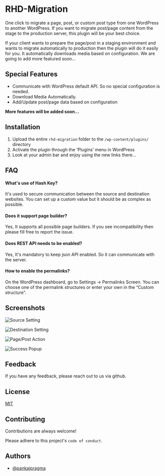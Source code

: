 # RHD-Migration
One click to migrate a page, post, or custom post type from one WordPress to another WordPress. If you want to migrate post/page content from the stage to the production server, this plugin will be your best choice. 

If your client wants to prepare the page/post in a staging environment and wants to migrate automatically to production then the plugin will do it easily for you. It automatically downloads media based on configuration. We are going to add more featured soon...

## Special Features
- Communicate with WordPress default API. So no special configuration is needed.
- Download Media Automatically.
- Add/Update post/page data based on configuration

**More features will be added soon...**


## Installation

1. Upload the entire `rhd-migration` folder to the `/wp-content/plugins/` directory
2. Activate the plugin through the 'Plugins' menu in WordPress
3. Look at your admin bar and enjoy using the new links there...
 
## FAQ

#### What's use of Hash Key?

It's used to secure communication between the source and destination websites. You can set up a custom value but it should be as complex as possible.

#### Does it support page builder?

Yes, It supports all possible page builders. If you see incompatibility then please fill free to report the issue.

#### Does REST API needs to be enabled?

Yes, It's mandatory to keep json API enabled. So it can communicate with the server.

#### How to enable the permalinks?

On the WordPress dashboard, go to Settings → Permalinks Screen. You can choose one of the permalink structures or enter your own in the “Custom structure”.


## Screenshots

![Source Setting](https://pragmasoftwares.com/rhd-migration/Source-Page-Setting.png)

![Destination Setting](https://pragmasoftwares.com/rhd-migration/Destination-Page-Setting.png)

![Page/Post Action](https://pragmasoftwares.com/rhd-migration/Page-Post-Action.png)

![ Success Popup](https://pragmasoftwares.com/rhd-migration/Popup.png)


## Feedback

If you have any feedback, please reach out to us via github.


## License

[MIT](https://choosealicense.com/licenses/mit/)


## Contributing

Contributions are always welcome!

Please adhere to this project's `code of conduct`.


## Authors

- [@pankajpragma](https://github.com/pankajpragma)


